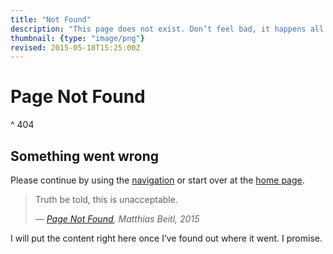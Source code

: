 ```yaml
---
title: "Not Found"
description: "This page does not exist. Don’t feel bad, it happens all the time."
thumbnail: {type: "image/png"}
revised: 2015-05-18T15:25:00Z
---
```


# Page Not Found
^ 404

## Something went wrong

Please continue by using the [navigation](#navigation) or start over at the [home page](/).

> Truth be told, this is unacceptable.
> <footer>— <cite><a href="/404">Page Not Found</a>, Matthias&nbsp;Beitl, 2015</cite></footer>

I will put the content right here once I’ve found out where it went. I&nbsp;promise.

